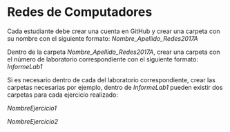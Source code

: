 # Redes de Computadores

Cada estudiante debe crear una cuenta en GitHub y crear una carpeta con su nombre con el siguiente formato: *Nombre_Apellido_Redes2017A*

Dentro de la carpeta *Nombre_Apellido_Redes2017A*, crear una carpeta con el número de laboratorio correspondiente con el siguiente formato: *InformeLab1*

Si es necesario dentro de cada del laboratorio correspondiente, crear las carpetas necesarias por ejemplo, dentro de *InformeLab1* pueden existir dos carpetas para cada ejercicio realizado:

*NombreEjercicio1*

*NombreEjercicio2*
